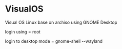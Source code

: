 # VisualOS
Visual OS Linux base on archiso using GNOME Desktop

login using = root

login to desktop mode = gnome-shell --wayland
